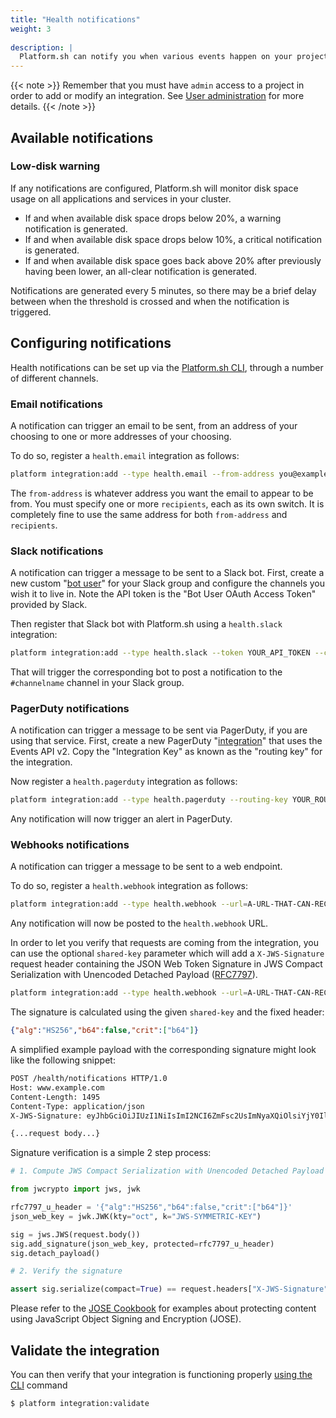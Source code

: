 ```yaml
---
title: "Health notifications"
weight: 3
 
description: |
  Platform.sh can notify you when various events happen on your project, in any environment. At this time the only notification provided is a low disk space warning, but others may be added in the future.
---
```


{{< note >}}
Remember that you must have `admin` access to a project in order to add or modify an integration.  See [User administration](/administration/users.html) for more details.
{{< /note >}}

## Available notifications

### Low-disk warning

If any notifications are configured, Platform.sh will monitor disk space usage on all applications and services in your cluster.

* If and when available disk space drops below 20%, a warning notification is generated.
* If and when available disk space drops below 10%, a critical notification is generated.
* If and when available disk space goes back above 20% after previously having been lower, an all-clear notification is generated.

Notifications are generated every 5 minutes, so there may be a brief delay between when the threshold is crossed and when the notification is triggered.

## Configuring notifications

Health notifications can be set up via the [Platform.sh CLI](/gettingstarted/cli.html), through a number of different channels.

### Email notifications

A notification can trigger an email to be sent, from an address of your choosing to one or more addresses of your choosing.

To do so, register a `health.email` integration as follows:

```bash
platform integration:add --type health.email --from-address you@example.com --recipients them@example.com --recipients others@example.com
```

The `from-address` is whatever address you want the email to appear to be from.  You must specify one or more `recipients`, each as its own switch.  It is completely fine to use the same address for both `from-address` and `recipients`.

### Slack notifications

A notification can trigger a message to be sent to a Slack bot.  First, create a new custom "[bot user](https://api.slack.com/bot-users)" for your Slack group and configure the channels you wish it to live in.  Note the API token is the "Bot User OAuth Access Token" provided by Slack.

Then register that Slack bot with Platform.sh using a `health.slack` integration:

```bash
platform integration:add --type health.slack --token YOUR_API_TOKEN --channel '#channelname'
```

That will trigger the corresponding bot to post a notification to the `#channelname` channel in your Slack group.

### PagerDuty notifications

A notification can trigger a message to be sent via PagerDuty, if you are using that service.  First, create a new PagerDuty "[integration](https://support.pagerduty.com/docs/services-and-integrations)" that uses the Events API v2.  Copy the "Integration Key" as known as the "routing key" for the integration.

Now register a `health.pagerduty` integration as follows:


```bash
platform integration:add --type health.pagerduty --routing-key YOUR_ROUTING_KEY
```

Any notification will now trigger an alert in PagerDuty.

### Webhooks notifications

A notification can trigger a message to be sent to a web endpoint.

To do so, register a `health.webhook` integration as follows:

```bash
platform integration:add --type health.webhook --url=A-URL-THAT-CAN-RECEIVE-THE-POSTED-JSON
```

Any notification will now be posted to the `health.webhook` URL.

In order to let you verify that requests are coming from the integration, you can use the optional `shared-key` parameter which will add a `X-JWS-Signature` request header containing the JSON Web Token Signature in JWS Compact Serialization with Unencoded Detached Payload ([RFC7797](https://tools.ietf.org/html/rfc7797)).

```bash
platform integration:add --type health.webhook --url=A-URL-THAT-CAN-RECEIVE-THE-POSTED-JSON --shared-key JWS-SYMMETRIC-KEY
```

The signature is calculated using the given `shared-key` and the fixed header:

```json
{"alg":"HS256","b64":false,"crit":["b64"]}
```

A simplified example payload with the corresponding signature might look like the following snippet:

```bash
POST /health/notifications HTTP/1.0
Host: www.example.com
Content-Length: 1495
Content-Type: application/json
X-JWS-Signature: eyJhbGciOiJIUzI1NiIsImI2NCI6ZmFsc2UsImNyaXQiOlsiYjY0Il19..fYW9qrjShmEArV17Z1kH6yudoXzpBE3PzJXq_OqrIfM

{...request body...}
```

Signature verification is a simple 2 step process:

```python
# 1. Compute JWS Compact Serialization with Unencoded Detached Payload

from jwcrypto import jws, jwk

rfc7797_u_header = '{"alg":"HS256","b64":false,"crit":["b64"]}'
json_web_key = jwk.JWK(kty="oct", k="JWS-SYMMETRIC-KEY")

sig = jws.JWS(request.body())
sig.add_signature(json_web_key, protected=rfc7797_u_header)
sig.detach_payload()

# 2. Verify the signature

assert sig.serialize(compact=True) == request.headers["X-JWS-Signature"]
```

Please refer to the [JOSE Cookbook](https://github.com/ietf-jose/cookbook) for examples about protecting content using JavaScript Object Signing and Encryption (JOSE).

## Validate the integration

You can then verify that your integration is functioning properly [using the CLI](/administration/integrations.md#validating-integrations) command

```bash
$ platform integration:validate
```
